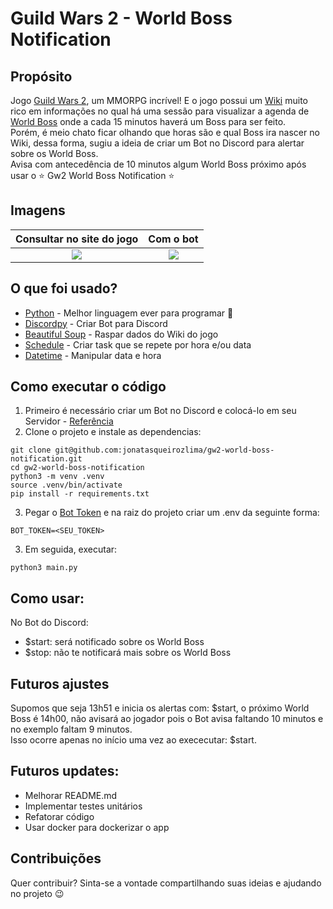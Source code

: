 # Guild Wars 2 - World Boss Notification

## Propósito
Jogo [Guild Wars 2](https://www.guildwars2.com/en/), um MMORPG incrível! E o jogo possui um [Wiki](https://wiki.guildwars2.com/wiki/Main_Page) muito rico em informações no qual há uma sessão para visualizar a agenda de [World Boss](https://wiki.guildwars2.com/wiki/World_boss) onde a cada 15 minutos haverá um Boss para ser feito. <br>
Porém, é meio chato ficar olhando que horas são e qual Boss ira nascer no Wiki, dessa forma, sugiu a ideia de criar um Bot no Discord para alertar sobre os World Boss. <br>
Avisa com antecedência de 10 minutos algum World Boss próximo após usar o :star: Gw2 World Boss Notification :star:

## Imagens
Consultar no site do jogo           |  Com o bot
:-------------------------:|:-------------------------:
<img src="https://github.com/jonatasqueirozlima/gw2-world-boss-notification/blob/main/data/examples/howitis.png" /> |  <img src="https://github.com/jonatasqueirozlima/gw2-world-boss-notification/blob/main/data/examples/example3.png"  />



## O que foi usado?
- [Python](https://www.python.org/) - Melhor linguagem ever para programar :rocket:
- [Discordpy](https://discordpy.readthedocs.io/en/stable/) - Criar Bot para Discord
- [Beautiful Soup](https://www.crummy.com/software/BeautifulSoup/bs4/doc/) - Raspar dados do Wiki do jogo
- [Schedule](https://schedule.readthedocs.io/en/stable/) - Criar task que se repete por hora e/ou data
- [Datetime](https://docs.python.org/3/library/datetime.html) - Manipular data e hora

## Como executar o código
1. Primeiro é necessário criar um Bot no Discord e colocá-lo em seu Servidor - [Referência](https://discord.com/developers/docs/getting-started)
2. Clone o projeto e instale as dependencias:
```
git clone git@github.com:jonatasqueirozlima/gw2-world-boss-notification.git
cd gw2-world-boss-notification
python3 -m venv .venv
source .venv/bin/activate
pip install -r requirements.txt
```
3. Pegar o [Bot Token](https://discord.com/developers/applications) e na raiz do projeto criar um .env da seguinte forma:
```
BOT_TOKEN=<SEU_TOKEN>
```
3. Em seguida, executar:
```
python3 main.py
```

## Como usar:
No Bot do Discord:
- $start: será notificado sobre os World Boss
- $stop: não te notificará mais sobre os World Boss

## Futuros ajustes
Supomos que seja 13h51 e inicia os alertas com: $start, o próximo World Boss é 14h00, não avisará ao jogador pois o Bot avisa faltando 10 minutos e no exemplo faltam 9 minutos.<br>
Isso ocorre apenas no início uma vez ao exececutar: $start.

## Futuros updates:
- Melhorar README.md
- Implementar testes unitários
- Refatorar código
- Usar docker para dockerizar o app

## Contribuições
Quer contribuir? Sinta-se a vontade compartilhando suas ideias e ajudando no projeto :wink:
